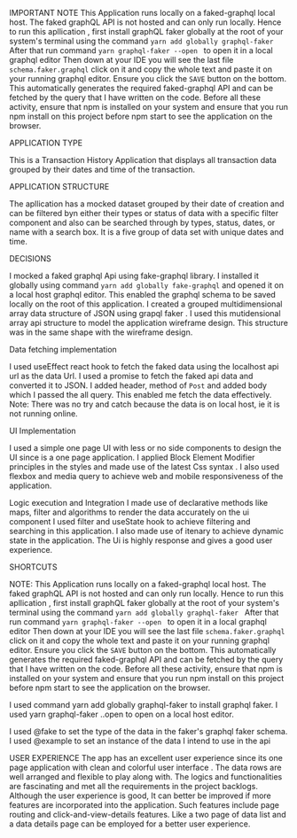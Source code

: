 IMPORTANT NOTE
This Application runs locally on a faked-graphql local host. 
   The faked graphQL API is not hosted and can only run locally.
   Hence to run this apllication , first install graphQL faker globally at the root of  your system's terminal using the command  `yarn add globally graphql-faker `
   After that run command `yarn graphql-faker --open ` to open it in a local graphql editor
   Then down at your IDE you will see the last file `schema.faker.graphql` click on it and copy the whole text and paste it on your running graphql editor. Ensure you click the `SAVE` button on the bottom. This automatically generates the required faked-graphql API and can be fetched by the query that I have written on the code.
   Before all these activity, ensure that npm is installed on your system and ensure that you run npm install on this project before npm start to see the application on the browser.


APPLICATION TYPE


 This is a Transaction History Application that displays all transaction data grouped by their  dates and time of the transaction.


APPLICATION STRUCTURE

The apllication has a mocked dataset grouped by their date of creation and can be filtered byn either their types or status of data with a specific filter component and also can be searched through by types, status, dates, or name with a search box.
It is a five group of data set with unique dates and time. 


DECISIONS

I mocked a faked graphql Api using fake-graphql library. I installed it globally using command `yarn add globally fake-graphql`  and opened it on a local host graphql editor.
This enabled the graphql schema  to be saved locally on the root of this application.
I created a grouped multidimensional array data structure of JSON  using grapql faker . I used this mutidensional array api structure to model the application wireframe design.
This structure was in the same shape with the wireframe design. 
   
   Data fetching implementation
   
   I used useEffect react hook to fetch the faked data using the localhost api url as the data Url. 
   I used a promise to fetch the faked api data and converted it to JSON. 
   I added header, method of `Post` and added body which I passed the all query. This enabled me fetch the data effectively. 
   Note: There was no try and catch because the data is on local host, ie it is not running online.
   

   UI Implementation

   I used a simple one page UI  with less or no side components to design the UI since is a one page application.
   I applied Block Element Modifier principles in the styles and made use of the latest Css syntax .
   I also used flexbox and media query  to achieve web and mobile responsiveness of the  application.


   Logic execution and Integration
   I made use of declarative methods like maps, filter and algorithms to render the data accurately on the ui component
   I used filter and useState hook to achieve filtering and searching in this application.
   I also made use of itenary to achieve dynamic state in the application. The Ui is highly response and gives a good user experience.


   SHORTCUTS
   
   NOTE: This Application runs locally on a faked-graphql local host. 
   The faked graphQL API is not hosted and can only run locally.
   Hence to run this apllication , first install graphQL faker globally at the root of  your system's terminal using the command  `yarn add globally graphql-faker `
   After that run command `yarn graphql-faker --open ` to open it in a local graphql editor
   Then down at your IDE you will see the last file `schema.faker.graphql` click on it and copy the whole text and paste it on your running graphql editor. Ensure you click the `SAVE` button on the bottom. This automatically generates the required faked-graphql API and can be fetched by the query that I have written on the code.
   Before all these activity, ensure that npm is installed on your system and ensure that you run npm install on this project before npm start to see the application on the browser.

   I used command yarn add globally graphql-faker to install graphql faker.
   I used yarn graphql-faker ..open to open on a local host editor.

   I used @fake to set the type of the data in the faker's graphql faker schema.
   I used @example to set an instance of the data I intend to use in the api



   USER EXPERIENCE
    The app has an excellent user experience since its one page application with clean and colorful user interface .
     The data rows are well arranged and flexible to play along with.
     The logics and functionalities are fascinating and met all the requirements in the project backlogs.
     Although the user experience is good, It can better be improved if more features are incorporated into the application. Such features include page routing and click-and-view-details features. Like a two page of data list and a data details page can be employed for a better user experience.



 



